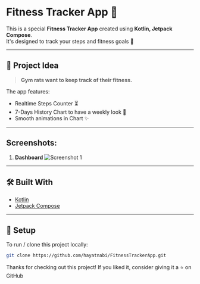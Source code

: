 # Fitness Tracker App 🏃 ️

This is a special **Fitness Tracker App** created using **Kotlin, Jetpack Compose**.  
It's designed to track your steps and fitness goals 💖

---

## 🧠 Project Idea

> **Gym rats want to keep track of their fitness.**

The app features:

- Realtime Steps Counter ⏳
- 7-Days History Chart to have a weekly look 👀
- Smooth animations in Chart ✨

---

## Screenshots:

1. **Dashboard**
   ![Screenshot 1](./app/src/main/res/dashboard.png)
---

## 🛠️ Built With

- [Kotlin](https://kotlinlang.org/docs/android-overview.html)
- [Jetpack Compose](https://developer.android.com/compose)

---

## 🔧 Setup

To run / clone this project locally:

```bash
git clone https://github.com/hayatnabi/FitnessTrackerApp.git

```

Thanks for checking out this project! If you liked it, consider giving it a ⭐️ on GitHub
